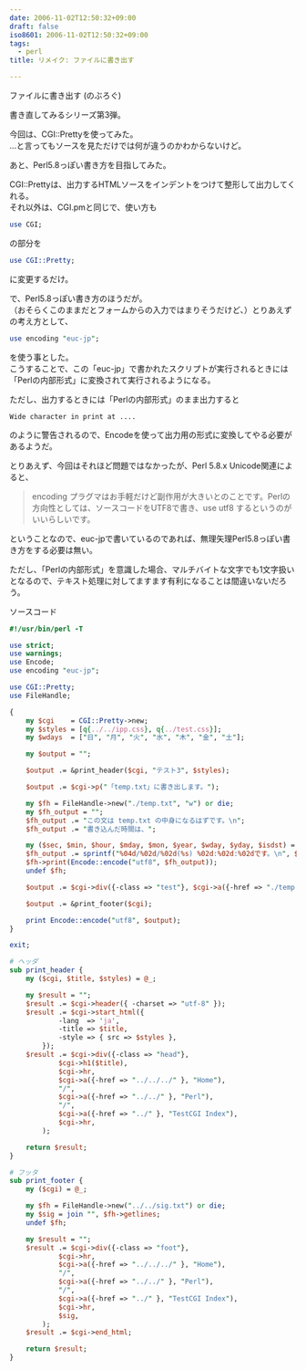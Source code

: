 ```yaml
---
date: 2006-11-02T12:50:32+09:00
draft: false
iso8601: 2006-11-02T12:50:32+09:00
tags:
  - perl
title: リメイク: ファイルに書き出す

---
```


ファイルに書き出す (のぶろぐ)

書き直してみるシリーズ第3弾。

今回は、CGI::Prettyを使ってみた。  
…と言ってもソースを見ただけでは何が違うのかわからないけど。

あと、Perl5.8っぽい書き方を目指してみた。

CGI::Prettyは、出力するHTMLソースをインデントをつけて整形して出力してくれる。  
それ以外は、CGI.pmと同じで、使い方も

```perl
use CGI;
```

の部分を

```perl
use CGI::Pretty;
```

に変更するだけ。

で、Perl5.8っぽい書き方のほうだが。  
（おそらくこのままだとフォームからの入力ではまりそうだけど、）とりあえずの考え方として、

```perl
use encoding "euc-jp";
```

を使う事とした。  
こうすることで、この「euc-jp」で書かれたスクリプトが実行されるときには「Perlの内部形式」に変換されて実行されるようになる。

ただし、出力するときには「Perlの内部形式」のまま出力すると

```text
Wide character in print at ....
```

のように警告されるので、Encodeを使って出力用の形式に変換してやる必要があるようだ。

とりあえず、今回はそれほど問題ではなかったが、Perl 5.8.x Unicode関連によると、

> encoding プラグマはお手軽だけど副作用が大きいとのことです。Perlの方向性としては、ソースコードをUTF8で書き、use utf8 するというのがいいらしいです。

ということなので、euc-jpで書いているのであれば、無理矢理Perl5.8っぽい書き方をする必要は無い。

ただし、「Perlの内部形式」を意識した場合、マルチバイトな文字でも1文字扱いとなるので、テキスト処理に対してますます有利になることは間違いないだろう。

ソースコード

```perl
#!/usr/bin/perl -T

use strict;
use warnings;
use Encode;
use encoding "euc-jp";

use CGI::Pretty;
use FileHandle;

{
    my $cgi    = CGI::Pretty->new;
    my $styles = [q{../../ipp.css}, q{../test.css}];
    my $wdays  = ["日", "月", "火", "水", "木", "金", "土"];

    my $output = "";

    $output .= &print_header($cgi, "テスト3", $styles);

    $output .= $cgi->p("「temp.txt」に書き出します。");

    my $fh = FileHandle->new("./temp.txt", "w") or die;
    my $fh_output = "";
    $fh_output .= "この文は temp.txt の中身になるはずです。\n";
    $fh_output .= "書き込んだ時間は、";

    my ($sec, $min, $hour, $mday, $mon, $year, $wday, $yday, $isdst) = localtime;
    $fh_output .= sprintf("%04d/%02d/%02d(%s) %02d:%02d:%02dです。\n", $year + 1900, $mon + 1, $mday, $wdays->[$wday], $hour, $min, $sec);
    $fh->print(Encode::encode("utf8", $fh_output));
    undef $fh;

    $output .= $cgi->div({-class => "test"}, $cgi->a({-href => "./temp.txt"}, "temp.txtを見る"));

    $output .= &print_footer($cgi);

    print Encode::encode("utf8", $output);
}

exit;

# ヘッダ
sub print_header {
    my ($cgi, $title, $styles) = @_;

    my $result = "";
    $result .= $cgi->header({ -charset => "utf-8" });
    $result .= $cgi->start_html({
            -lang  => 'ja',
            -title => $title,
            -style => { src => $styles },
        });
    $result .= $cgi->div({-class => "head"},
            $cgi->h1($title),
            $cgi->hr,
            $cgi->a({-href => "../../../" }, "Home"),
            "/",
            $cgi->a({-href => "../../" }, "Perl"),
            "/",
            $cgi->a({-href => "../" }, "TestCGI Index"),
            $cgi->hr,
        );

    return $result;
}

# フッタ
sub print_footer {
    my ($cgi) = @_;

    my $fh = FileHandle->new("../../sig.txt") or die;
    my $sig = join "", $fh->getlines;
    undef $fh;

    my $result = "";
    $result .= $cgi->div({-class => "foot"},
            $cgi->hr,
            $cgi->a({-href => "../../../" }, "Home"),
            "/",
            $cgi->a({-href => "../../" }, "Perl"),
            "/",
            $cgi->a({-href => "../" }, "TestCGI Index"),
            $cgi->hr,
            $sig,
        );
    $result .= $cgi->end_html;

    return $result;
}
```
